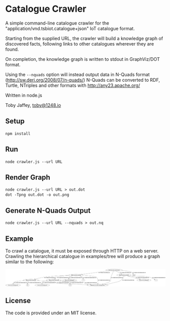 Catalogue Crawler
=================

A simple command-line catalogue crawler for the
"application/vnd.tsbiot.catalogue+json" IoT catalogue format.

Starting from the supplied URL, the crawler will build a knowledge graph of
discovered facts, following links to other catalogues wherever they are found.

On completion, the knowledge graph is written to stdout in GraphViz/DOT format.

Using the `--nquads` option will instead output data in N-Quads format (http://sw.deri.org/2008/07/n-quads/)
N-Quads can be converted to RDF, Turtle, NTriples and other formats with http://any23.apache.org/

Written in node.js

Toby Jaffey, toby@1248.io

Setup
-----

    npm install

Run
---

    node crawler.js --url URL

Render Graph
------------

    node crawler.js --url URL > out.dot
    dot -Tpng out.dot -o out.png

Generate N-Quads Output
-----------------------

    node crawler.js --url URL --nquads > out.nq


Example
-------

To crawl a catalogue, it must be exposed through HTTP on a web server.
Crawling the hierarchical catalogue in examples/tree will produce a graph similar to the following:

![Knowledge Graph](/examples/tree-output/tree.png "Knowledge Graph")

License
-------

The code is provided under an MIT license.
